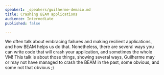 ```yaml
---
speaker1: _speakers/guilherme-demaio.md
title: Crashing BEAM applications
audience: Intermediate
published: false

---
```

<p>We often talk about embracing failures and making resilient applications, and how BEAM helps us do that. Nonetheless, there are several ways you can write code that will crash your application, and sometimes the whole VM! This talk is about those things, showing several ways, Guilherme may or may not have managed to crash the BEAM in the past, some obvious, and some not that obvious ;)</p>
